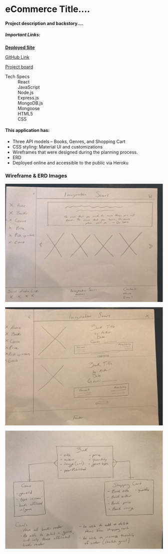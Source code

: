 # eCommerce Title....

#### Project description and backstory....

##### Important Links:
[**Deployed Site**](https://tranquil-hollows-36268.herokuapp.com/)

[GitHub Link](https://github.com/brittmagee/SEI23-Project3)

[Project board](https://github.com/brittmagee/SEI23-Project3/projects/1)

<dl>
  <dt>Tech Specs</dt>
    <dd>React</dd>
    <dd>JavaScript</dd>
    <dd>Node.js</dd>
    <dd>Express.js</dd>
    <dd>MongoDB.js</dd>
    <dd>Mongoose</dd>
    <dd>HTML5</dd>
    <dd>CSS</dd>
</dl>

#### This application has: 

* Three API models – Books, Genres, and Shopping Cart
* CSS styling: Material UI and customizations
* Wireframes that were designed during the planning process.
* ERD
* Deployed online and accessible to the public via Heroku

### Wireframe & ERD Images
![wireframe 1](./client/public/wireframe1.jpeg "Wireframe 1")

![wireframe 2](./client/public/wireframe2.jpeg "Wireframe 2")

![ERD](./client/public/erd.jpeg "ERD")
